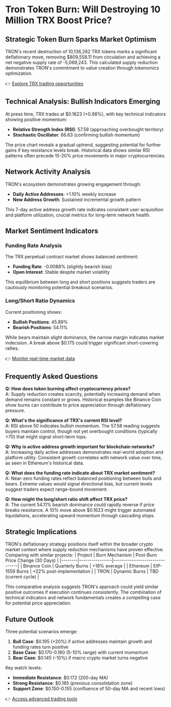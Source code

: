 # Tron Token Burn: Will Destroying 10 Million TRX Boost Price?

## Strategic Token Burn Sparks Market Optimism

TRON's recent destruction of 10,136,282 TRX tokens marks a significant deflationary move, removing $809,558.11 from circulation and achieving a net negative supply rate of -5,069,243. This calculated supply reduction demonstrates TRON's commitment to value creation through tokenomics optimization. 

👉 [Explore TRX trading opportunities](https://bit.ly/okx-bonus)

## Technical Analysis: Bullish Indicators Emerging

At press time, TRX trades at $0.1623 (+0.98%), with key technical indicators showing positive momentum:
- **Relative Strength Index (RSI)**: 57.58 (approaching overbought territory)
- **Stochastic Oscillator**: 66.63 (confirming bullish momentum)

The price chart reveals a gradual uptrend, suggesting potential for further gains if key resistance levels break. Historical data shows similar RSI patterns often precede 15-20% price movements in major cryptocurrencies.

## Network Activity Analysis

TRON's ecosystem demonstrates growing engagement through:
- **Daily Active Addresses**: +1.10% weekly increase
- **New Address Growth**: Sustained incremental growth pattern

This 7-day active address growth rate indicates consistent user acquisition and platform utilization, crucial metrics for long-term network health.

## Market Sentiment Indicators

### Funding Rate Analysis
The TRX perpetual contract market shows balanced sentiment:
- **Funding Rate**: -0.0088% (slightly bearish bias)
- **Open Interest**: Stable despite market volatility

This equilibrium between long and short positions suggests traders are cautiously monitoring potential breakout scenarios.

### Long/Short Ratio Dynamics
Current positioning shows:
- **Bullish Positions**: 45.89%
- **Bearish Positions**: 54.11%

While bears maintain slight dominance, the narrow margin indicates market indecision. A break above $0.175 could trigger significant short-covering rallies.

👉 [Monitor real-time market data](https://bit.ly/okx-bonus)

## Frequently Asked Questions

**Q: How does token burning affect cryptocurrency prices?**  
A: Supply reduction creates scarcity, potentially increasing demand when demand remains constant or grows. Historical examples like Binance Coin show burns can contribute to price appreciation through deflationary pressure.

**Q: What's the significance of TRX's current RSI level?**  
A: RSI above 50 indicates bullish momentum. The 57.58 reading suggests buyers maintain control, though not yet overbought conditions (typically >70) that might signal short-term tops.

**Q: Why is active address growth important for blockchain networks?**  
A: Increasing daily active addresses demonstrates real-world adoption and platform utility. Consistent growth correlates with network value over time, as seen in Ethereum's historical data.

**Q: What does the funding rate indicate about TRX market sentiment?**  
A: Near-zero funding rates reflect balanced positioning between bulls and bears. Extreme values would signal directional bias, but current levels suggest traders expect range-bound movement.

**Q: How might the long/short ratio shift affect TRX price?**  
A: The current 54.11% bearish dominance could rapidly reverse if price breaks resistance. A 10% move above $0.1623 might trigger automated liquidations, accelerating upward momentum through cascading stops.

## Strategic Implications

TRON's deflationary strategy positions itself within the broader crypto market context where supply reduction mechanisms have proven effective. Comparing with similar projects:
| Project | Burn Mechanism | Post-Burn Price Change (30 Days) |
|--------|----------------|-------------------------------|
| Binance Coin | Quarterly Burns | +18% average |
| Ethereum | EIP-1559 Burns | +22% post-implementation |
| TRON | Dynamic Burns | TBD (current cycle) |

This comparative analysis suggests TRON's approach could yield similar positive outcomes if execution continues consistently. The combination of technical indicators and network fundamentals creates a compelling case for potential price appreciation.

## Future Outlook

Three potential scenarios emerge:
1. **Bull Case**: $0.195 (+20%) if active addresses maintain growth and funding rates turn positive
2. **Base Case**: $0.170-0.180 (5-10% range) with current momentum
3. **Bear Case**: $0.145 (-10%) if macro crypto market turns negative

Key watch levels:
- **Immediate Resistance**: $0.172 (200-day MA)
- **Strong Resistance**: $0.185 (previous consolidation zone)
- **Support Zone**: $0.150-0.155 (confluence of 50-day MA and recent lows)

👉 [Access advanced trading tools](https://bit.ly/okx-bonus)